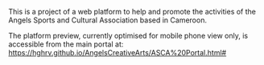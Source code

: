 This is a project of a web platform to help and promote the activities of the Angels Sports and Cultural Association based in Cameroon.

The platform preview, currently optimised for mobile phone view only, is accessible from the main portal at:
https://hghrv.github.io/AngelsCreativeArts/ASCA%20Portal.html#
